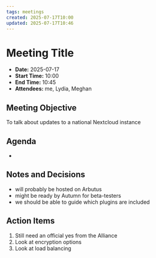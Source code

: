 ```yaml
---
tags: meetings
created: 2025-07-17T10:00
updated: 2025-07-17T10:46
---
```

# Meeting Title
- **Date:** 2025-07-17
- **Start Time:** 10:00
- **End Time:** 10:45
- **Attendees:** me, Lydia, Meghan

## Meeting Objective
To talk about updates to a national Nextcloud instance

## Agenda
- 

## Notes and Decisions
- will probably be hosted on Arbutus
- might be ready by Autumn for beta-testers
- we should be able to guide which plugins are included

## Action Items
1. Still need an official yes from the Alliance
2. Look at encryption options
3. Look at load balancing